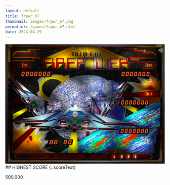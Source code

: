 ```yaml
---
layout: default
title: frpwr_b7
thumbnail: images/frpwr_b7.png
permalink: /games/frpwr_b7.html
date: 2024-04-29
---
```


<img src="../images/frpwr_b7.png" class="gameThumbnail img-fluid mx-auto align-middle">
## HIGHEST SCORE
{:.scoreText}

500,000
